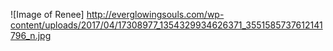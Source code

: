 ![Image of Renee] http://everglowingsouls.com/wp-content/uploads/2017/04/17308977_1354329934626371_3551585737612141796_n.jpg
